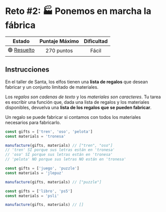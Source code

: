 # Reto #2: 🏭 Ponemos en marcha la fábrica

|    Estado   |Puntaje Máximo| Dificultad |
|:-----------:|:------------:|:------------:|
| 🟢 [Resuelto](https://github.com/zlarosav/adventjs/blob/main/2023/Reto%2001/reto02.js) |  270 puntos  | Fácil |

## Instrucciones

En el taller de Santa, los elfos tienen una  **lista de regalos**  que desean fabricar y un conjunto limitado de materiales.

Los  _regalos son cadenas de texto_  y los  _materiales son caracteres_. Tu tarea es escribir una función que, dada una lista de regalos y los materiales disponibles, devuelva una  **lista de los regalos que se pueden fabricar**.

Un regalo se puede fabricar si contamos con todos los materiales necesarios para fabricarlo.

```javascript
const gifts = ['tren', 'oso', 'pelota']
const materials = 'tronesa'

manufacture(gifts, materials) // ["tren", "oso"]
// 'tren' SÍ porque sus letras están en 'tronesa'
// 'oso' SÍ porque sus letras están en 'tronesa'
// 'pelota' NO porque sus letras NO están en 'tronesa'

const gifts = ['juego', 'puzzle']
const materials = 'jlepuz'

manufacture(gifts, materials) // ["puzzle"]

const gifts = ['libro', 'ps5']
const materials = 'psli'

manufacture(gifts, materials) // []
```